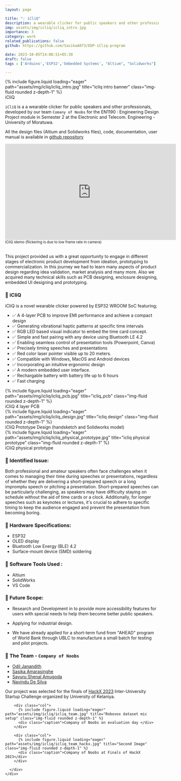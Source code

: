 ```yaml
---
layout: page

title: "💡 iCliQ"
description: a wearable clicker for public speakers and other professionals 
img: assets/img/icliq/icliq_intro.jpg
importance: 3
category: work
related_publications: false
github: https://github.com/SasikaA073/EDP-iCliq-program

date: 2023-10-05T14:08:51+05:30
draft: false
tags : ['Arduino','ESP32','Embedded Systems', "Altium", "Solidworks"]

---
```

<div class="row">
    <div class="">
        {% include figure.liquid loading="eager" path="assets/img/icliq/icliq_intro.jpg" title="icliq intro banner" class="img-fluid rounded z-depth-1" %}
    </div>
</div>
<div class="caption">
    iCliQ  
</div>

`iCliQ` is a a wearable clicker for public speakers and other professionals, developed by our team `Comany of Noobs` for the EN1190 : Engineering Design Project module in Semester 2 at the Electronic and Telecom. Engineering - University of Moratuwa.

All the design files (Altium and Solidworks files), code, documentation, user manual is available in [github repository](https://github.com/SasikaA073/EDP-iCliq-program)

<div class="row">
    <div ><center>
        <iframe width="560" height="315" src="https://www.youtube.com/embed/_72fhzobwvY?si=W7aJNdSeDbzSfOqW" title="YouTube video player" frameborder="0" allow="accelerometer; autoplay; clipboard-write; encrypted-media; gyroscope; picture-in-picture; web-share" referrerpolicy="strict-origin-when-cross-origin" allowfullscreen></iframe>
        </center>
    </div>
</div>
<div style="font-size: smaller;">
    iCliQ idemo (flickering is due to low frame rate in camera)
</div>

<br>

This project provided us with a great opportunity to engage in different stages of electronic product development from ideation, prototyping to commercialization. In this journey we had to learn many aspects of product design regarding idea validation, market analysis and many more. Also we acquired many technical skills such as PCB designing, enclosure designing, embedded UI designing and prototyping. 

### 🔆 iCliQ

iCliQ is a novel wearable clicker powered by ESP32 WROOM SoC featuring;

- ✅ A 4-layer PCB to improve EMI performance and achieve a compact design
- ✅ Generating vibrational haptic patterns at specific time intervals 
- ✅ RGB LED based visual indicator to embed the time card concept.
- ✅ Simple and fast pairing with any device using Bluetooth LE 4.2 
- ✅ Enabling seamless control of presentation tools (Powerpoint, Canva)
- ✅ Precisely timing speeches and presentations
- ✅ Red color laser pointer visible up to 20 meters.
- ✅ Compatible with Windows, MacOS and Android devices 
- ✅ Incorporating an intuitive ergonomic design 
- ✅ A modern embedded user interface.
- ✅ Rechargable battery with battery life up to 6 hours 
- ✅ Fast charging

<div class="row">
    <div class="">
        {% include figure.liquid loading="eager" path="assets/img/icliq/icliq_pcb.jpg" title="icliq_pcb" class="img-fluid rounded z-depth-1" %}
    </div>
</div>
<div class="caption">
    iCliQ 4 layer PCB 
</div>

<div class="row">
    <div class="">
        {% include figure.liquid loading="eager" path="assets/img/icliq/icliq_design.jpg" title="icliq design" class="img-fluid rounded z-depth-1" %}
    </div>
</div>
<div class="caption">
    iCliQ Prototype Design (handsketch and Solidworks model)
</div>

<div class="row">
    <div class="">
        {% include figure.liquid loading="eager" path="assets/img/icliq/icliq_physical_prototype.jpg" title="icliq physical prototype" class="img-fluid rounded z-depth-1" %}
    </div>
</div>
<div class="caption">
    iCliQ physical prototype
</div>

### 🔆 Identified Issue:

Both professional and amateur speakers often face challenges when it comes to managing their time during speeches or presentations, regardless of whether they are delivering a short-prepared speech or a long impromptu speech or pitching a presentation. Short-prepared speeches can be particularly challenging, as speakers may have difficulty staying on schedule without the aid of time cards or a clock. Additionally, for longer speeches such as keynotes or lectures, it's crucial to adhere to specific timing to keep the audience engaged and prevent the presentation from becoming boring.

### 🔆 Hardware Specifications:

- ESP32
- OLED display
- Bluetooth Low Energy (BLE) 4.2
- Surface-mount device (SMD) soldering

### 🔆 Software Tools Used :

- Altium
- SolidWorks
- VS Code

### 🔆 Future Scope:

- Research and Development in to provide more accessibility features for users with special needs to help them become better public speakers.

- Applying for industrial design.

- We have already applied for a short-term fund from "AHEAD" program of World Bank through UBLC to manufacture a small batch for testing and pilot projects.

### 🔆 The Team - `Company of Noobs`

- [Odil Janandith](https://lk.linkedin.com/in/odil-janandith-940a63166)
- [Sasika Amarasinghe](https://lk.linkedin.com/in/sasika-amarasinghe)
- [Sayuru Shenal Amugoda](https://lk.linkedin.com/in/sayuru-amugoda-289626276)
- [Navindu De Silva](https://lk.linkedin.com/in/navindu-de-silva-6b0b7b219)


Our project was selected for the finals of [HackX 2023](https://www.hackx.lk/)  Inter-University Startup Challenge organized by University of Kelaniya. 

<div class="container">
  <div class="row">
    <div class="col-sm">
      <div class="row">

        <div class="col">
          {% include figure.liquid loading="eager" path="assets/img/icliq/icliq_team.jpg" title="Robovox dataset mic setup" class="img-fluid rounded z-depth-1" %}
          <div class="caption">Company of Noobs on evaluation day </div>
        </div>

        <div class="col">
          {% include figure.liquid loading="eager" path="assets/img/icliq/icliq_team_hackx.jpg" title="Second Image" class="img-fluid rounded z-depth-1" %}
          <div class="caption">Company of Noobs at Finals of HackX 2023</div>
        </div>

      </div>
    </div>
  </div>
</div>
